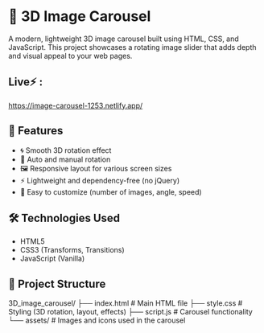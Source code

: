 # 🎠 3D Image Carousel

A modern, lightweight 3D image carousel built using HTML, CSS, and JavaScript. This project showcases a rotating image slider that adds depth and visual appeal to your web pages.

## Live⚡ :
https://image-carousel-1253.netlify.app/

## 🚀 Features

- 🌀 Smooth 3D rotation effect
- 🔁 Auto and manual rotation
- 🖼️ Responsive layout for various screen sizes
- ⚡ Lightweight and dependency-free (no jQuery)
- 🧩 Easy to customize (number of images, angle, speed)

## 🛠️ Technologies Used

- HTML5
- CSS3 (Transforms, Transitions)
- JavaScript (Vanilla)

## 📁 Project Structure

3D_image_carousel/
├── index.html # Main HTML file
├── style.css # Styling (3D rotation, layout, effects)
├── script.js # Carousel functionality
└── assets/ # Images and icons used in the carousel
